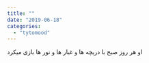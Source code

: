 ```yaml
---
title: ""
date: "2019-06-18"
categories: 
  - "tytomood"
---
```


او هر روز صبح با دریچه ها و غبار ها و نور ها بازی میکرد
